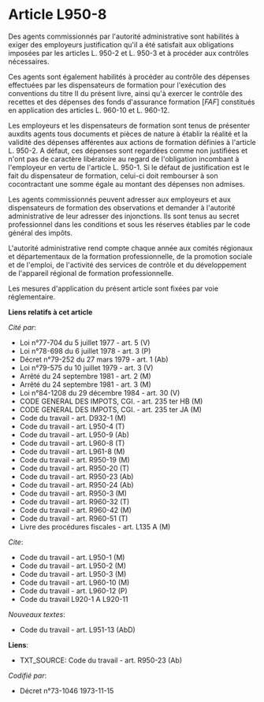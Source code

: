 # Article L950-8

Des agents commissionnés par l'autorité administrative sont habilités à exiger des employeurs justification qu'il a été
satisfait aux obligations imposées par les articles L. 950-2 et L. 950-3 et à procéder aux contrôles nécessaires.

Ces agents sont également habilités à procéder au contrôle des dépenses effectuées par les dispensateurs de formation pour
l'exécution des conventions du titre II du présent livre, ainsi qu'à exercer le contrôle des recettes et des dépenses des
fonds d'assurance formation [*FAF*] constitués en application des articles L. 960-10 et L. 960-12.

Les employeurs et les dispensateurs de formation sont tenus de présenter auxdits agents tous documents et pièces de nature à
établir la réalité et la validité des dépenses afférentes aux actions de formation définies à l'article L. 950-2. A défaut,
ces dépenses sont regardées comme non justifiées et n'ont pas de caractère libératoire au regard de l'obligation incombant à
l'employeur en vertu de l'article L. 950-1. Si le défaut de justification est le fait du dispensateur de formation, celui-ci
doit rembourser à son cocontractant une somme égale au montant des dépenses non admises.

Les agents commissionnés peuvent adresser aux employeurs et aux dispensateurs de formation des observations et demander à
l'autorité administrative de leur adresser des injonctions. Ils sont tenus au secret professionnel dans les conditions et
sous les réserves établies par le code général des impôts.

L'autorité administrative rend compte chaque année aux comités régionaux et départementaux de la formation professionnelle,
de la promotion sociale et de l'emploi, de l'activité des services de contrôle et du développement de l'appareil régional de
formation professionnelle.

Les mesures d'application du présent article sont fixées par voie réglementaire.

**Liens relatifs à cet article**

_Cité par_:

  - Loi n°77-704 du 5 juillet 1977 - art. 5 (V)
  - Loi n°78-698 du 6 juillet 1978 - art. 3 (P)
  - Décret n°79-252 du 27 mars 1979 - art. 1 (Ab)
  - Loi n°79-575 du 10 juillet 1979 - art. 3 (V)
  - Arrêté du 24 septembre 1981 - art. 2 (M)
  - Arrêté du 24 septembre 1981 - art. 3 (M)
  - Loi n°84-1208 du 29 décembre 1984 - art. 30 (V)
  - CODE GENERAL DES IMPOTS, CGI. - art. 235 ter HB (M)
  - CODE GENERAL DES IMPOTS, CGI. - art. 235 ter JA (M)
  - Code du travail - art. D932-1 (M)
  - Code du travail - art. L950-4 (T)
  - Code du travail - art. L950-9 (Ab)
  - Code du travail - art. L960-8 (T)
  - Code du travail - art. L961-8 (M)
  - Code du travail - art. R950-19 (M)
  - Code du travail - art. R950-20 (T)
  - Code du travail - art. R950-23 (Ab)
  - Code du travail - art. R950-24 (Ab)
  - Code du travail - art. R950-3 (M)
  - Code du travail - art. R960-32 (T)
  - Code du travail - art. R960-42 (M)
  - Code du travail - art. R960-51 (T)
  - Livre des procédures fiscales - art. L135 A (M)

_Cite_:

  - Code du travail - art. L950-1 (M)
  - Code du travail - art. L950-2 (M)
  - Code du travail - art. L950-3 (M)
  - Code du travail - art. L960-10 (M)
  - Code du travail - art. L960-12 (P)
  - Code du travail L920-1 A L920-11

_Nouveaux textes_:

  - Code du travail - art. L951-13 (AbD)

**Liens**:

  - TXT_SOURCE: Code du travail - art. R950-23 (Ab)

_Codifié par_:

  - Décret n°73-1046 1973-11-15
